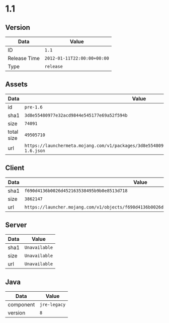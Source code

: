 # 1.1

## Version

|**Data**        | **Value**                 |
|----------------|-------------------------|
| ID   | ```1.1```   |
| Release Time   | ```2012-01-11T22:00:00+00:00```   |
| Type   | ```release```   |

## Assets

|**Data**        | **Value**                 |
|----------------|-------------------------|
| id   | ```pre-1.6```   |
| sha1   | ```3d8e55480977e32acd9844e545177e69a52f594b```   |
| size   | ```74091```   |
| total size  | ```49505710```  |
| url       | ```https://launchermeta.mojang.com/v1/packages/3d8e55480977e32acd9844e545177e69a52f594b/pre-1.6.json``` |

## Client

|**Data**        | **Value**                 |
|----------------|-------------------------|
| sha1   | ```f690d4136b0026d452163538495b9b0e8513d718```   |
| size   | ```3862147```   |
| url       | ```https://launcher.mojang.com/v1/objects/f690d4136b0026d452163538495b9b0e8513d718/client.jar``` |

## Server

|**Data**        | **Value**                 |
|----------------|-------------------------|
| sha1   | ```Unavailable```   |
| size   | ```Unavailable```   |
| url       | ```Unavailable``` |

## Java

|**Data**        | **Value**                 |
|----------------|-------------------------|
| component   | ```jre-legacy```   |
| version   | ```8```   |